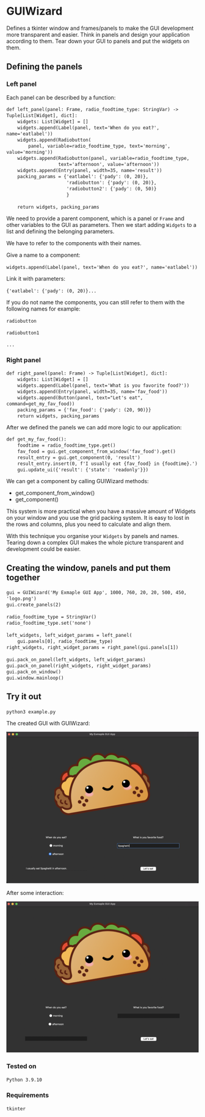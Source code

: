 # GUIWizard
Defines a tkinter window and frames/panels to make the GUI development more transparent and easier.      Think in panels and design your application according to them. Tear down your GUI to panels and put the widgets on them.

## Defining the panels

### Left panel

Each panel can be described by a function:

```
def left_panel(panel: Frame, radio_foodtime_type: StringVar) -> Tuple[List[Widget], dict]:
    widgets: List[Widget] = []
    widgets.append(Label(panel, text='When do you eat?', name='eatlabel'))
    widgets.append(Radiobutton(
        panel, variable=radio_foodtime_type, text='morning', value='morning'))
    widgets.append(Radiobutton(panel, variable=radio_foodtime_type,
                   text='afternoon', value='afternoon'))
    widgets.append(Entry(panel, width=35, name='result'))
    packing_params = {'eatlabel': {'pady': (0, 20)},
                      'radiobutton': {'pady': (0, 20)},
                      'radiobutton2': {'pady': (0, 50)}
                      }

    return widgets, packing_params
```

We need to provide a parent component, which is a panel or `Frame` and other variables to the GUI as parameters. Then we start adding `Widgets` to a list and defining the belonging parameters.

We have to refer to the components with their names.

Give a name to a component:

`widgets.append(Label(panel, text='When do you eat?', name='eatlabel'))`

Link it with parameters:

`{'eatlabel': {'pady': (0, 20)}...`

If you do not name the components, you can still refer to them with the following names for example:

`radiobutton`

`radiobutton1`

`...`

### Right panel

```
def right_panel(panel: Frame) -> Tuple[List[Widget], dict]:
    widgets: List[Widget] = []
    widgets.append(Label(panel, text='What is you favorite food?'))
    widgets.append(Entry(panel, width=35, name='fav_food'))
    widgets.append(Button(panel, text="Let's eat", command=get_my_fav_food))
    packing_params = {'fav_food': {'pady': (20, 90)}}
    return widgets, packing_params
```

After we defined the panels we can add more logic to our application:

```
def get_my_fav_food():
    foodtime = radio_foodtime_type.get()
    fav_food = gui.get_component_from_window('fav_food').get()
    result_entry = gui.get_component(0, 'result')
    result_entry.insert(0, f'I usually eat {fav_food} in {foodtime}.')
    gui.update_ui({'result': {'state': 'readonly'}})
```

We can get a component by calling GUIWizard methods:
 - get_component_from_window()
 - get_component()

This system is more practical when you have a massive amount of Widgets on your window and you use the grid packing system. It is easy to lost in the rows and columns, plus you need to calculate and align them. 

With this technique you organise your `Widgets` by panels and names. Tearing down a complex GUI makes the whole picture transparent and development could be easier. 

## Creating the window, panels and put them together

```
gui = GUIWizard('My Exmaple GUI App', 1000, 760, 20, 20, 500, 450, 'logo.png')
gui.create_panels(2)

radio_foodtime_type = StringVar()
radio_foodtime_type.set('none')

left_widgets, left_widget_params = left_panel(
    gui.panels[0], radio_foodtime_type)
right_widgets, right_widget_params = right_panel(gui.panels[1])

gui.pack_on_panel(left_widgets, left_widget_params)
gui.pack_on_panel(right_widgets, right_widget_params)
gui.pack_on_window()
gui.window.mainloop()
```

## Try it out

`python3 example.py`

The created GUI with GUIWizard:

![GUI](https://raw.githubusercontent.com/needsomesl33p/guiwizard/master/images/init.png)

After some interaction:

![Wizard](https://raw.githubusercontent.com/needsomesl33p/guiwizard/master/images/after.png)

### Tested on

`Python 3.9.10`

### Requirements

`tkinter`


